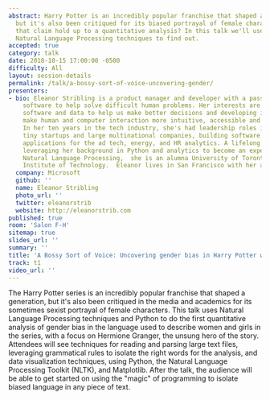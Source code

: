 ```yaml
---
abstract: Harry Potter is an incredibly popular franchise that shaped a generation,
  but it's also been critiqued for its biased portrayal of female characters. Does
  that claim hold up to a quantitative analysis? In this talk we'll use Python and
  Natural Language Processing techniques to find out.
accepted: true
category: talk
date: 2018-10-15 17:00:00 -0500
difficulty: All
layout: session-details
permalink: /talk/a-bossy-sort-of-voice-uncovering-gender/
presenters:
- bio: Eleanor Stribling is a product manager and developer with a passion for using
    software to help solve difficult human problems. Her interests are around using
    software and data to help us make better decisions and developing interfaces that
    make human and computer interaction more intuitive, accessible and conversational.
    In her ten years in the tech industry, she's had leadership roles in  in both
    tiny startups and large multinational companies, building software rooted in data
    applications for the ad tech, energy, and HR analytics. A lifelong learner currently
    leveraging her background in Python and analytics to become an expert in AI and
    Natural Language Processing,  she is an alumna University of Toronto and the Massachusetts
    Institute of Technology.  Eleanor lives in San Francisco with her amazing family.
  company: Microsoft
  github: ''
  name: Eleanor Stribling
  photo_url: ''
  twitter: eleanorstrib
  website: http://eleanorstrib.com
published: true
room: 'Salon F-H'
sitemap: true
slides_url: ''
summary: ''
title: 'A Bossy Sort of Voice: Uncovering gender bias in Harry Potter with Python'
track: t1
video_url: ''
---
```


The Harry Potter series is an incredibly popular franchise that shaped a generation, but it's also been critiqued in the media and academics for its sometimes sexist portrayal of female characters.    This talk uses Natural Language Processing techniques and Python to do the first quantitative analysis of gender bias in the language used to describe women and girls in the series, with a focus on Hermione Granger, the unsung hero of the story.  Attendees will see techniques for reading and parsing large text files, leveraging grammatical rules to isolate the right words for the analysis, and data visualization techniques, using Python, the Natural Language Processing Toolkit (NLTK), and Matplotlib.  After the talk, the audience will be able to get started on using the "magic" of programming to isolate biased language in any piece of text.

